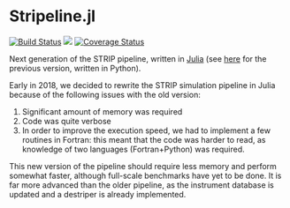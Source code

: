 # Stripeline.jl

[![Build Status](https://travis-ci.org/lspestrip/Stripeline.jl.svg?branch=master)](https://travis-ci.org/lspestrip/Stripeline.jl)
[![](https://img.shields.io/badge/docs-latest-blue.svg)](https://lspestrip.github.io/Stripeline.jl/latest)
[![Coverage Status](https://img.shields.io/coveralls/lspestrip/Stripeline.jl.svg)](https://coveralls.io/r/lspestrip/Stripeline.jl?branch=master)

Next generation of the STRIP pipeline, written in [Julia](https://julialang.org)
(see [here](https://github.com/lspestrip/stipelinepy) for the previous version,
written in Python).

Early in 2018, we decided to rewrite the STRIP simulation pipeline in Julia
because of the following issues with the old version:

1. Significant amount of memory was required
2. Code was quite verbose
3. In order to improve the execution speed, we had to implement a few routines in Fortran: this meant that the code was harder to read, as knowledge of two languages (Fortran+Python) was required.

This new version of the pipeline should require less memory and perform somewhat
faster, although full-scale benchmarks have yet to be done. It is far more
advanced than the older pipeline, as the instrument database is updated and a
destriper is already implemented.
